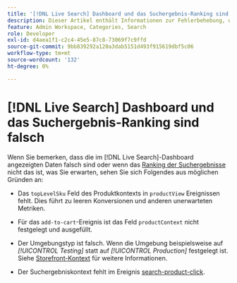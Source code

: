 ```yaml
---
title: '[!DNL Live Search] Dashboard und das Suchergebnis-Ranking sind falsch'
description: Dieser Artikel enthält Informationen zur Fehlerbehebung, wenn die Daten im  [!DNL Live Search] -Dashboard falsch sind oder wenn das Ranking der Suchergebnisse nicht das ist, was Sie erwarten.
feature: Admin Workspace, Categories, Search
role: Developer
exl-id: d4aea1f1-c2c4-45e5-87c8-73069f7c9ffd
source-git-commit: 9bb839292a120a3dab5151d493f915619dbf5c06
workflow-type: tm+mt
source-wordcount: '132'
ht-degree: 0%

---
```


# [!DNL Live Search] Dashboard und das Suchergebnis-Ranking sind falsch

Wenn Sie bemerken, dass die im [!DNL Live Search]-Dashboard angezeigten Daten falsch sind oder wenn das [Ranking der Suchergebnisse](https://experienceleague.adobe.com/en/docs/commerce-merchant-services/live-search/live-search-admin/category-merch#ranking-strategies) nicht das ist, was Sie erwarten, sehen Sie sich Folgendes aus möglichen Gründen an:

* Das `topLevelSku` Feld des Produktkontexts in `productView` Ereignissen fehlt. Dies führt zu leeren Konversionen und anderen unerwarteten Metriken.

* Für das `add-to-cart`-Ereignis ist das Feld `productContext` nicht festgelegt und ausgefüllt.

* Der Umgebungstyp ist falsch. Wenn die Umgebung beispielsweise auf *[!UICONTROL Testing]* statt auf *[!UICONTROL Production]* festgelegt ist. Siehe [Storefront-Kontext](https://github.com/adobe/commerce-events/blob/main/examples/events/example-contexts/mock-storefront-context.md) für weitere Informationen.

* Der Suchergebniskontext fehlt im Ereignis [search-product-click](https://github.com/adobe/commerce-events/blob/main/examples/events/search-product-click.md).
